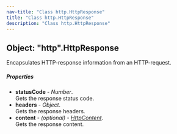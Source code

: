 ```yaml
---
nav-title: "Class http.HttpResponse"
title: "Class http.HttpResponse"
description: "Class http.HttpResponse"
---
```

## Object: "http".HttpResponse  
Encapsulates HTTP-response information from an HTTP-request.

##### Properties
 - **statusCode** - _Number_.    
  Gets the response status code.
 - **headers** - _Object_.    
  Gets the response headers.
 - **content** - _(optional)_ - [_HttpContent_](../http/HttpContent.md).    
  Gets the response content.